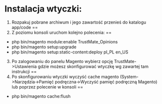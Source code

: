 Instalacja wtyczki:
=
1. Rozpakuj pobrane archiwum i jego zawartość przenieś do katalogu app/code
==
2. Z poziomu konsoli uruchom kolejno polecenia: 
==
  * php bin/magento module:enable TrustMate_Opinions
  * php bin/magento setup:upgrade
  * php bin/magento setup:static-content:deploy pl_PL en_US 
3. Po zalogowaniu do panelu Magento wybierz opcję TrustMate->Ustawienia gdzie możesz skonfigurować wtyczkę wg zawartej tam instrukcji
==
4. Po skonfigurowaniu wtyczki wyczyść cache magento (System->Narzędzia->Pamięć podręczna->Wyczyść pamięć podręczną Magento) lub poprzez polecenie w konsoli
==
  * php bin/magento cache:flush